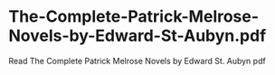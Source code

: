# The-Complete-Patrick-Melrose-Novels-by-Edward-St-Aubyn.pdf
Read The Complete Patrick Melrose Novels by Edward St. Aubyn pdf
